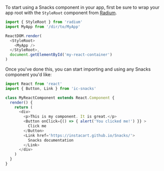 To start using a Snacks component in your app, first be sure to wrap your app root with the `StyleRoot` component from [Radium](https://github.com/FormidableLabs/radium/tree/master/docs/api#styleroot-component).

```js static
import { StyleRoot } from 'radium'
import MyApp from '/dir/to/MyApp'

ReactDOM.render(
  <StyleRoot>
    <MyApp />
  </StyleRoot>,
  document.getElementById('my-react-container')
)
```

Once you've done this, you can start importing and using any Snacks component you'd like:

```js static
import React from 'react'
import { Button, Link } from 'ic-snacks'

class MyReactComponent extends React.Component {
  render() {
    return (
      <div>
        <p>This is my component. It is great.</p>
        <Button onClick={() => { alert('You clicked me!') }} >
          Click me
        </Button>
        <Link href='https://instacart.github.io/Snacks/'>
          Snacks documentation
        </Link>
      </div>
    )
  }
}
```